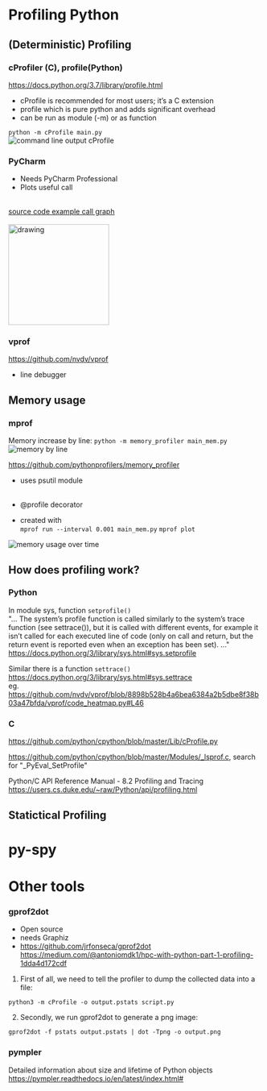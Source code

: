 # Profiling Python

## (Deterministic) Profiling
### cProfiler (C), profile(Python)
https://docs.python.org/3.7/library/profile.html
* cProfile is recommended for most users; it’s a C extension
* profile which is pure python and adds significant overhead
* can be run as module (-m) or as function

````python -m cProfile main.py````<br/>
<img src="cmd_cprofile_output.png" alt="command line output cProfile"/>

### PyCharm
* Needs PyCharm Professional
* Plots useful call <br/><br/>

[source code example call graph](main.py)<br/><br/>
<img src="profiling_main.png" alt="drawing" width="200"/>

### vprof
https://github.com/nvdv/vprof
* line debugger


## Memory usage
### mprof
Memory increase by line:
````python -m memory_profiler main_mem.py````
<img src="output_shell_mprof.png" alt="memory by line"/>

https://github.com/pythonprofilers/memory_profiler
* uses psutil module <br/><br/>
* @profile decorator

* created with <br/>
````mprof run --interval 0.001 main_mem.py````
````mprof plot````

<img src="mem_profile_main_mem.png" alt="memory usage over time"/>

## How does profiling work? 
### Python
In module sys, function ````setprofile()```` <br/>
"... The system’s profile function is called similarly to the system’s trace function (see settrace()),
but it is called with different events, for example it isn’t called for each executed line of code (only on call and
return, but the return event is reported even when an exception has been set). ..."
https://docs.python.org/3/library/sys.html#sys.setprofile

Similar there is a function ````settrace()```` <br/>
https://docs.python.org/3/library/sys.html#sys.settrace <br/>
eg. https://github.com/nvdv/vprof/blob/8898b528b4a6bea6384a2b5dbe8f38b03a47bfda/vprof/code_heatmap.py#L46


### C
https://github.com/python/cpython/blob/master/Lib/cProfile.py

https://github.com/python/cpython/blob/master/Modules/_lsprof.c, search for "_PyEval_SetProfile"

Python/C API Reference Manual - 8.2 Profiling and Tracing <br/>
https://users.cs.duke.edu/~raw/Python/api/profiling.html

## Statictical Profiling
# py-spy


# Other tools
### gprof2dot
* Open source
* needs Graphiz
* https://github.com/jrfonseca/gprof2dot
https://medium.com/@antoniomdk1/hpc-with-python-part-1-profiling-1dda4d172cdf

1. First of all, we need to tell the profiler to dump the collected data into a file:

````python3 -m cProfile -o output.pstats script.py````

2. Secondly, we run gprof2dot to generate a png image:

````gprof2dot -f pstats output.pstats | dot -Tpng -o output.png````
    

### pympler
Detailed information about size and lifetime of Python objects
https://pympler.readthedocs.io/en/latest/index.html#
    

